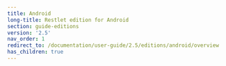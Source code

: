 ```yaml
---
title: Android
long-title: Restlet edition for Android
section: guide-editions
version: '2.5'
nav_order: 1
redirect_to: /documentation/user-guide/2.5/editions/android/overview
has_children: true
---
```

